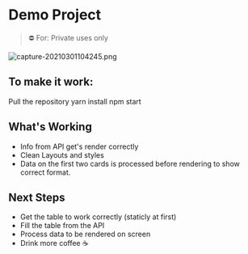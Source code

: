# Demo Project

> ⛔ For: Private uses only
> 
![capture-20210301104245.png](https://i.postimg.cc/QdfHRcjw/capture-20210301104245.png)

## To make it work:
Pull the repository
yarn install
npm start

## What's Working
- Info from API get's render correctly
- Clean Layouts and styles 
- Data on the first two cards is processed before rendering to show correct format.

## Next Steps
- Get the table to work correctly (staticly at first)
- Fill the table from the API
- Process data to be rendered on screen
- Drink more coffee ☕
